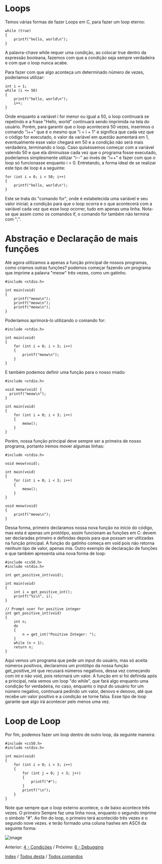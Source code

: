 # Loops

Temos várias formas de fazer Loops em C, para fazer um loop eterno:
```
while (true)
{
    printf("hello, world\n");
}
```
A palavra-chave while requer uma condição, ao colocar true dentro da expressão booleana, fazemos com que a condição seja sempre verdadeira e com que o loop nunca acabe.

Para fazer com que algo aconteça um determinado número de vezes, poderíamos utilizar:
```
int i = 1;
while (i <= 50)
{
    printf("hello, world\n");
    i++;
}
```
Onde enquanto a variável i for menor ou igual a 50, o loop continuará se repetindo e a frase "Hello, world" continuará sendo imprimida na tela do usuário. Porém, para garantir que o loop acontecerá 50 vezes, inserimos o comando "i++" que é o mesmo que "i = i + 1" e significa que cada vez que o código for executado, o valor da variável em questão aumentará em 1, eventualmente esse valor chegará em 50 e a condição não será mais verdadeira, terminando o loop. Caso quiséssemos começar com a variável valendo 50 e que ela diminuísse cada vez que o programa fosse executado, poderíamos simplesmente utilizar "i--" ao invés de "i++" e fazer com que o loop só funcionasse enquanto i > 0.
Entretando, a forma ideal de se realizar este tipo de loop é a seguinte:
```
for (int i = 0; i < 50; i++)
{
    printf("hello, world\n");
}
```
Este se trata do "comando for", onde é estabelecida uma variável e seu valor inicial; a condição para que o loop ocorra e o que acontecerá com a variável cada vez que esse loop ocorrer, tudo em apenas uma linha. Nota-se que assim como os comandos if, o comando for também não termina com ";".

# Abstração e Declaração de mais funções

Até agora utilizamos a apenas a função principal de nossos programas, como criamos outras funções? podemos começar fazendo um programa que imprime a palavra "meow" três vezes, como um gatinho.
```
#include <stdio.h>

int main(void)
{
    printf("meow\n");
    printf("meow\n");
    printf("meow\n");
}
```
Poderíamos aprimorá-lo utilizando o comando for:
```
#include <stdio.h>

int main(void)
{
    for (int i = 0; i < 3; i++)
    {
        printf("meow\n");
    }
}
```
E também podemos definir uma função para o nosso miado:
```
#include <stdio.h>

void meow(void) {
  printf("meow\n");
}

int main(void)
{
    for (int i = 0; i < 3; i++)
    {
        meow();
    }
}
```
Porém, nossa função principal deve sempre ser a primeira de nosso programa, portanto iremos mover algumas linhas:
```
#include <stdio.h>

void meow(void);

int main(void)
{
    for (int i = 0; i < 3; i++)
    {
        meow();
    }
}

void meow(void)
{
    printf("meow\n");
}
```
Dessa forma, primeiro declaramos nossa nova função no início do código, mas esta é apenas um protótipo, assim funcionam as funções em C: devem ser declaradas primeiro e definidas depois para que possam ser utilizadas na função principal. A função do gatinho começa em void pois não retorna nenhum tipo de valor, apenas mia. Outro exemplo de declaração de funções e que também apresenta uma nova forma de loop:
```
#include <cs50.h>
#include <stdio.h>

int get_positive_int(void);

int main(void)
{
    int i = get_positive_int();
    printf("%i\n", i);
}

// Prompt user for positive integer
int get_positive_int(void)
{
    int n;
    do
    {
        n = get_int("Positive Integer: ");
    }
    while (n < 1);
    return n;
}
```
Aqui vemos um programa que pede um input do usuário, mas só aceita números positivos, declaramos um protótipo da nossa função get_positive_int que recusará números negativos, dessa vez começando com int e não void, pois retornará um valor. A função em si foi definida após a principal, nela vemos um loop "do while", que fará algo enquanto uma condição for verdadeira, no caso, enquanto o input do usuário for um número negativo, continuará pedindo um valor, denovo e denovo, até que recebe um valor positivo e a condição se torne falsa. Esse tipo de loop garante que algo irá acontecer pelo menos uma vez.

# Loop de Loop

Por fim, podemos fazer um loop dentro de outro loop, da seguinte maneira:
```
#include <cs50.h>
#include <stdio.h>

int main(void)
{
    for (int i = 0; i < 3; i++)
    {
        for (int j = 0; j < 3; j++)
        {
            printf("#");
        }
        printf("\n");
    }
}
```
Note que sempre que o loop externo acontece, o de baixo acontece três vezes. O primeiro Sempre faz uma linha nova, enquanto o segundo imprime o símbolo "#". Ao fim do loop, o primeiro terá acontecido três vezes e o segundo nove vezes. e terão formado uma coluna hashes em ASCII da seguinte forma:

![image](https://user-images.githubusercontent.com/93105584/139908281-60cabd4e-ef25-4cbe-8334-65cdbf22946b.png)


Anterior: [4 - Condições](https://github.com/diegoenriquecardoso/c-language-in-cs50/blob/main/content/condicoes.md) / Próximo: [6 - Debugging]()

[Index]() / [Todos desta]() / [Todos comandos]()
